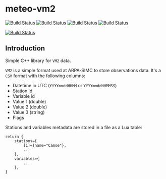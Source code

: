# meteo-vm2

[![Build Status](https://badges.herokuapp.com/travis/ARPA-SIMC/meteo-vm2?branch=master&env=DOCKER_IMAGE=centos:7&label=centos7)](https://travis-ci.org/ARPA-SIMC/meteo-vm2)
[![Build Status](https://badges.herokuapp.com/travis/ARPA-SIMC/meteo-vm2?branch=master&env=DOCKER_IMAGE=fedora:29&label=fedora29)](https://travis-ci.org/ARPA-SIMC/meteo-vm2)
[![Build Status](https://badges.herokuapp.com/travis/ARPA-SIMC/meteo-vm2?branch=master&env=DOCKER_IMAGE=fedora:30&label=fedora30)](https://travis-ci.org/ARPA-SIMC/meteo-vm2)
[![Build Status](https://badges.herokuapp.com/travis/ARPA-SIMC/meteo-vm2?branch=master&env=DOCKER_IMAGE=fedora:rawhide&label=fedorarawhide)](https://travis-ci.org/ARPA-SIMC/meteo-vm2)

[![Build Status](https://copr.fedorainfracloud.org/coprs/simc/stable/package/meteo-vm2/status_image/last_build.png)](https://copr.fedorainfracloud.org/coprs/simc/stable/package/meteo-vm2/)

## Introduction

Simple C++ library for `VM2` data.

`VM2` is a simple format used at ARPA-SIMC to store observations data. It's a
`CSV` format with the following columns:

- Datetime in UTC (`YYYYmmddHHMM` or `YYYYmmddHHMMSS`)
- Station id
- Variable id
- Value 1 (double)
- Value 2 (double)
- Value 3 (string)
- Flags

Stations and variables metadata are stored in a file as a Lua table:

```
return {
    stations={
        [1]={name="Camse"},
        ...
    },
    variables={
        ...
    },
}
```
